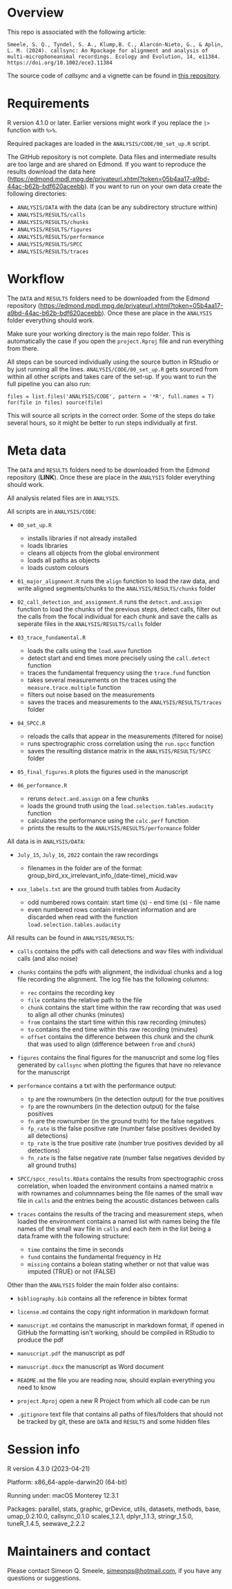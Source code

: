 # Overview

This repo is associated with the following article: 

```
Smeele, S. Q., Tyndel, S. A., Klump,B. C., Alarcón-Nieto, G., & Aplin, L. M. (2024). callsync: An Rpackage for alignment and analysis of multi-microphoneanimal recordings. Ecology and Evolution, 14, e11384. https://doi.org/10.1002/ece3.11384
```

The source code of *callsync* and a vignette can be found in [this repository](https://github.com/simeonqs/callsync).


# Requirements

R version 4.1.0 or later. Earlier versions might work if you replace the `|>` function with `%>%`.

Required packages are loaded in the `ANALYSIS/CODE/00_set_up.R` script.

The GitHub repository is not complete. Data files and intermediate results are too large and are shared on Edmond. If you want to reproduce the results download the data here (<https://edmond.mpdl.mpg.de/privateurl.xhtml?token=05b4aa17-a9bd-44ac-b62b-bdf620aceebb>). If you want to run on your own data create the following directories:

* `ANALYSIS/DATA` with the data (can be any subdirectory structure within)
* `ANALYSIS/RESULTS/calls`
* `ANALYSIS/RESULTS/chunks`
* `ANALYSIS/RESULTS/figures`
* `ANALYSIS/RESULTS/performance`
* `ANALYSIS/RESULTS/SPCC`
* `ANALYSIS/RESULTS/traces`


# Workflow

The `DATA` and `RESULTS` folders need to be downloaded from the Edmond repository (<https://edmond.mpdl.mpg.de/privateurl.xhtml?token=05b4aa17-a9bd-44ac-b62b-bdf620aceebb>). Once these are place in the `ANALYSIS` folder everything should work.

Make sure your working directory is the main repo folder. This is automatically the case if you open the `project.Rproj` file and run everything from there.

All steps can be sourced individually using the source button in RStudio or by just running all the lines. `ANALYSIS/CODE/00_set_up.R` gets sourced from within all other scripts and takes care of the set-up. If you want to run the full pipeline you can also run:

```
files = list.files('ANALYSIS/CODE', pattern = '*R', full.names = T)
for(file in files) source(file)
```

This will source all scripts in the correct order. Some of the steps do take several hours, so it might be better to run steps individually at first. 


# Meta data

The `DATA` and `RESULTS` folders need to be downloaded from the Edmond repository (**LINK**). Once these are place in the `ANALYSIS` folder everything should work.

All analysis related files are in `ANALYSIS`.

All scripts are in `ANALYSIS/CODE`:
  
- `00_set_up.R`
  - installs libraries if not already installed
  - loads libraries
  - cleans all objects from the global environment
  - loads all paths as objects
  - loads custom colours
  
- `01_major_alignment.R` runs the `align` function to load the raw data, and write aligned segments/chunks to the `ANALYSIS/RESULTS/chunks` folder

- `02_call_detection_and_assignment.R` runs the `detect.and.assign` function to load the chunks of the previous steps, detect calls, filter out the calls from the focal individual for each chunk and save the calls as seperate files in the `ANALYSIS/RESULTS/calls` folder

- `03_trace_fundamental.R`
  - loads the calls using the `load.wave` function
  - detect start and end times more precisely using the `call.detect` function
  - traces the fundamental frequency using the `trace.fund` function
  - takes several measurements on the traces using the `measure.trace.multiple` function
  - filters out noise based on the measurements
  - saves the traces and measurements to the `ANALYSIS/RESULTS/traces` folder

- `04_SPCC.R`
  - reloads the calls that appear in the measurements (filtered for noise)
  - runs spectrographic cross correlation using the `run.spcc` function
  - saves the resulting distance matrix in the `ANALYSIS/RESULTS/SPCC` folder

- `05_final_figures.R` plots the figures used in the manuscript

- `06_performance.R`
  - reruns `detect.and.assign` on a few chunks
  - loads the ground truth using the `load.selection.tables.audacity` function
  - calculates the performance using the `calc.perf` function
  - prints the results to the `ANALYSIS/RESULTS/performance` folder
  
All data is in `ANALYSIS/DATA`:

- `July_15`, `July_16`, `2022` contain the raw recordings
  - filenames in the folder are of the format: group_bird_xx_irrelevant_info_(date-time)_micid.wav
  
- `xxx_labels.txt` are the ground truth tables from Audacity
  - odd numbered rows contain: start time (s) - end time (s) - file name
  - even numbered rows contain irrelevant information and are discarded when read with the function `load.selection.tables.audacity`
  
All results can be found in `ANALYSIS/RESULTS`:

- `calls` contains the pdfs with call detections and wav files with individual calls (and also noise)

- `chunks` contains the pdfs with alignment, the individual chunks and a log file recording the alignment. The log file has the following columns:
  - `rec` contains the recording key
  - `file` contains the relative path to the file
  - `chunk` contains the start time within the raw recording that was used to align all other chunks (minutes)
  - `from` contains the start time within this raw recording (minutes)
  - `to` contains the end time within this raw recording (minutes)
  - `offset` contains the difference between this chunk and the chunk that was used to align (difference between `from` and `chunk`)

- `figures` contains the final figures for the manuscript and some log files generated by `callsync` when plotting the figures that have no relevance for the manuscript

- `performance` contains a txt with the performance output:
    - `tp` are the rownumbers (in the detection output) for the true positives
    - `fp` are the rownumbers (in the detection output) for the false positives
    - `fn` are the rownumber (in the ground truth) for the false negatives
    - `fp_rate` is the false positive rate (number false positives devided by all detections)
    - `tp_rate` is the true positive rate (number true positives devided by all detections)
    - `fn_rate` is the false negative rate (number false negatives devided by all ground truths)

- `SPCC/spcc_results.RData` contains the results from spectrographic cross correlation, when loaded the environment contains a named matrix `m` with rownames and columnnames being the file names of the small wav file in `calls` and the entries being the acoustic distances between calls

- `traces` contains the results of the tracing and measurement steps, when loaded the environment contains a named list with names being the file names of the small wav file in `calls` and each item in the list being a data.frame with the following structure:
    - `time` contains the time in seconds
    - `fund` contains the fundamental frequency in Hz
    - `missing` contains a bolean stating whether or not that value was imputed (TRUE) or not (FALSE)
  
Other than the `ANALYSIS` folder the main folder also contains:

- `bibliography.bib` contains all the reference in bibtex format

- `license.md` contains the copy right information in markdown format
  
- `manuscript.md` contains the manuscript in markdown format, if opened in GitHub the formatting isn't working, should be compiled in RStudio to produce the pdf
  
- `manuscript.pdf` the manuscript as pdf

- `manuscript.docx` the manuscript as Word document

- `README.md` the file you are reading now, should explain everything you need to know

- `project.Rproj` open a new R Project from which all code can be run
  
- `.gitignore` text file that contains all paths of files/folders that should not be tracked by git, these are `DATA` and `RESULTS` and some hidden files


# Session info

R version 4.3.0 (2023-04-21)

Platform: x86_64-apple-darwin20 (64-bit)

Running under: macOS Monterey 12.3.1

Packages: parallel,  stats, graphic, grDevice, utils, datasets, methods, base, umap_0.2.10.0, callsync_0.1.0 scales_1.2.1, dplyr_1.1.3, stringr_1.5.0, tuneR_1.4.5, seewave_2.2.2 


# Maintainers and contact

Please contact Simeon Q. Smeele, <simeonqs@hotmail.com>, if you have any questions or suggestions. 

